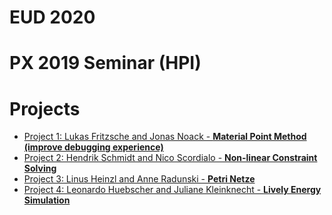 <!-- markdown-config presentation=true -->

<style data-src="https://lively-kernel.org/lively4/lively4-core/src/client/presentation.css"></style>

<script>
import Presentation from "src/components/widgets/lively-presentation.js"
Presentation.config(this, {
    pageNumbers: true,
    logo: "https://lively-kernel.org/lively4/lively4-jens/media/lively4_logo_smooth_100.png"
})
</script>

# EUD 2020
# PX 2019 Seminar (HPI)


<style data-src="../seminars.css"></style>


<lively-import src="../_navigation.html"></lively-import>

# Projects

- [Project 1: Lukas Fritzsche and Jonas Noack - **Material Point Method (improve debugging experience)**](project_1/) 
- [Project 2: Hendrik Schmidt and Nico Scordialo - **Non-linear Constraint Solving**](project_2/) 
- [Project 3: Linus Heinzl and Anne Radunski - **Petri Netze**](project_3/) 
- [Project 4: Leonardo Huebscher and Juliane Kleinknecht - **Lively Energy Simulation**](project_4/) 



<lively-import src="../_logo.html"></lively-import>
<lively-import src="../_footer.html"></lively-import>